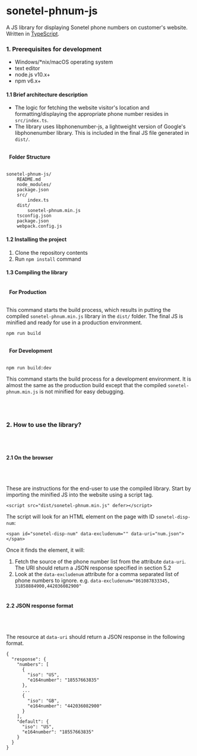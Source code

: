 # sonetel-phnum-js

A JS library for displaying Sonetel phone numbers on customer's website. Written in [TypeScript](https://www.typescriptlang.org/).

### 1. Prerequisites for development

- Windows/*nix/macOS operating system
- text editor
- node.js v10.x+
- npm v6.x+

#### 1.1 Brief architecture description

* The logic for fetching the website visitor's location and formatting/displaying the appropriate phone number resides in ```src/index.ts```.
* The library uses libphonenumber-js, a lightweight version of Google's libphonenumber library. This is included in the final JS file generated in ```dist/```.

<br>&nbsp;
**Folder Structure**
<br>&nbsp;
```
sonetel-phnum-js/
    README.md
    node_modules/
    package.json
    src/
        index.ts
    dist/
        sonetel-phnum.min.js
    tsconfig.json
    package.json
    webpack.config.js
```


#### 1.2 Installing the project

1. Clone the repository contents
2. Run `npm install` command

#### 1.3 Compiling the library

<br>&nbsp;
**For Production**
<br>&nbsp;

This command starts the build process, which results in putting the compiled `sonetel-phnum.min.js` library in the `dist/` folder. The final JS is minified and ready for use in a production environment.

```
npm run build
```

<br>&nbsp;
**For Development**
<br>&nbsp;
```
npm run build:dev
```
This command starts the build process for a development environment. It is almost the same as the production build except that the compiled `sonetel-phnum.min.js` is not minified for easy debugging.

<br>&nbsp;

### 2. How to use the library?
<br>&nbsp;

#### 2.1 On the browser
<br>&nbsp;

These are instructions for the end-user to use the compiled library. Start by importing the minified JS into the website using a script tag.

```
<script src="dist/sonetel-phnum.min.js" defer></script>
```

The script will look for an HTML element on the page with ID ```sonetel-disp-num```:
```
<span id="sonetel-disp-num" data-excludenum="" data-uri="num.json"></span>
```

Once it finds the element, it will:

1. Fetch the source of the phone number list from the attribute ```data-uri```. The URI should return a JSON response specified in section 5.2
2. Look at the ```data-excludenum``` attribute for a comma separated list of phone numbers to ignore. e.g. ```data-excludenum="861087833345, 31858884900,442036082900"```
<br>&nbsp;

#### 2.2 JSON response format
<br>&nbsp;

The resource at ```data-uri``` should return a JSON response in the following format.

```
{
  "response": {
    "numbers": [
      {
        "iso": "US",
        "e164number": "18557663835"
      },
      ...
      {
        "iso": "GB",
        "e164number": "442036082900"
      }
    ],
    "default": {
      "iso": "US",
      "e164number": "18557663835"
    }
  }
}
```